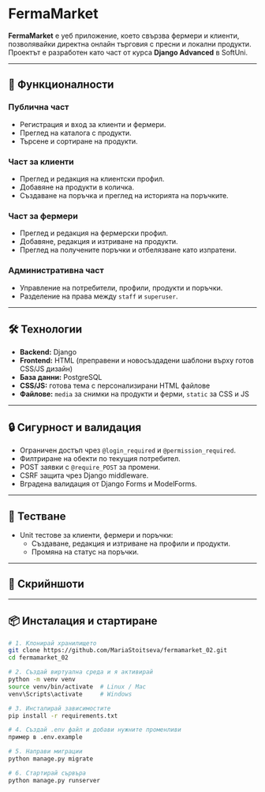 # FermaMarket

**FermaMarket** е уеб приложение, което свързва фермери и клиенти, позволявайки директна онлайн търговия с пресни и локални продукти.  
Проектът е разработен като част от курса **Django Advanced** в SoftUni.

---

## 🚀 Функционалности

### Публична част
- Регистрация и вход за клиенти и фермери.
- Преглед на каталога с продукти.
- Търсене и сортиране на продукти.

### Част за клиенти
- Преглед и редакция на клиентски профил.
- Добавяне на продукти в количка.
- Създаване на поръчка и преглед на историята на поръчките.

### Част за фермери
- Преглед и редакция на фермерски профил.
- Добавяне, редакция и изтриване на продукти.
- Преглед на получените поръчки и отбелязване като изпратени.

### Административна част
- Управление на потребители, профили, продукти и поръчки.
- Разделение на права между `staff` и `superuser`.

---

## 🛠️ Технологии
- **Backend:** Django
- **Frontend:** HTML (преправени и новосъздадени шаблони върху готов CSS/JS дизайн)
- **База данни:** PostgreSQL
- **CSS/JS:** готова тема с персонализирани HTML файлове
- **Файлове:** `media` за снимки на продукти и ферми, `static` за CSS и JS

---

## 🔒 Сигурност и валидация
- Ограничен достъп чрез `@login_required` и `@permission_required`.
- Филтриране на обекти по текущия потребител.
- POST заявки с `@require_POST` за промени.
- CSRF защита чрез Django middleware.
- Вградена валидация от Django Forms и ModelForms.

---

## 🧪 Тестване
- Unit тестове за клиенти, фермери и поръчки:
  - Създаване, редакция и изтриване на профили и продукти.
  - Промяна на статус на поръчки.

---

## 📸 Скрийншоти

---

## 📦 Инсталация и стартиране

```bash
# 1. Клонирай хранилището
git clone https://github.com/MariaStoitseva/fermamarket_02.git
cd fermamarket_02

# 2. Създай виртуална среда и я активирай
python -m venv venv
source venv/bin/activate  # Linux / Mac
venv\Scripts\activate     # Windows

# 3. Инсталирай зависимостите
pip install -r requirements.txt

# 4. Създай .env файл и добави нужните променливи
пример в .env.example

# 5. Направи миграции
python manage.py migrate

# 6. Стартирай сървъра
python manage.py runserver
